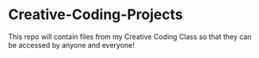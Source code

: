 # Creative-Coding-Projects
This repo will contain files from my Creative Coding Class so that they can be accessed by anyone and everyone!
